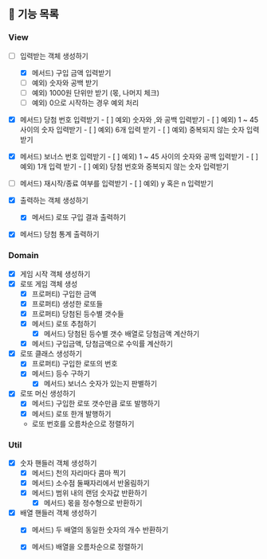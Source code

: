 ## 🎯 기능 목록

### View

- [ ]  입력받는 객체 생성하기
	- [x]  메서드) 구입 금액 입력받기
    - [ ]  예외) 숫자와 공백 받기
    - [ ]  예외) 1000원 단위만 받기 (몫, 나머지 체크)
    - [ ]  예외) 0으로 시작하는 경우 예외 처리
  - [x]  메서드) 당첨 번호 입력받기
    - [ ]  예외) 숫자와 ,와 공백 입력받기
    - [ ]  예외) 1 ~ 45 사이의 숫자 입력받기
    - [ ]  예외) 6개 입력 받기
    - [ ]  예외) 중복되지 않는 숫자 입력받기
  - [x]  메서드) 보너스 번호 입력받기
    - [ ]  예외) 1 ~ 45 사이의 숫자와 공백 입력받기
    - [ ]  예외) 1개 입력 받기
    - [ ]  예외) 당첨 번호와 중복되지 않는 숫자 입력받기
  - [ ]  메서드) 재시작/종료 여부를 입력받기
    - [ ]  예외) y 혹은 n 입력받기

- [x]  출력하는 객체 생성하기
	- [x]  메서드) 로또 구입 결과 출력하기
  - [x]  메서드) 당첨 통계 출력하기

### Domain

- [x]  게임 시작 객체 생성하기
- [x]  로또 게임 객체 생성
    - [x]  프로퍼티) 구입한 금액
    - [x]  프로퍼티) 생성한 로또들
    - [x]  프로퍼티) 당첨된 등수별 갯수들
    - [x]  메서드) 로또 추첨하기
		- [x]  메서드) 당첨된 등수별 갯수 배열로 당첨금액 계산하기
    - [x]  메서드) 구입금액, 당첨금액으로 수익률 계산하기
- [x]  로또 클래스 생성하기
    - [x]  프로퍼티) 구입한 로또의 번호
    - [x]  메서드) 등수 구하기
		- [x]  메서드) 보너스 숫자가 있는지 판별하기
- [x]  로또 머신 생성하기
    - [x]  메서드) 구입한 로또 갯수만큼 로또 발행하기
    - [x]  메서드) 로또 한개 발행하기 
    - 로또 번호를 오름차순으로 정렬하기

### Util

- [x]  숫자 핸들러 객체 생성하기
    - [x]  메서드) 천의 자리마다 콤마 찍기
    - [x]  메서드) 소수점 둘째자리에서 반올림하기
    - [x]  메서드) 범위 내의 랜덤 숫자값 반환하기
		- [x]  메서드) 몫을 정수형으로 반환하기
- [x]  배열 핸들러 객체 생성하기
    - [x]  메서드) 두 배열의 동일한 숫자의 개수 반환하기
    - [x]  메서드) 배열을 오름차순으로 정렬하기
		